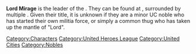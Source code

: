 **Lord Mirage** is the leader of the [](United_Heroes_League.md). They can be found at [](Fort_Mirage.md), surrounded by multiple [](City_Hero.md). Given their title, it is unknown if they
are a minor UC noble who has started their own militia force, or simply
a common thug who has taken up the mantle of "Lord".

[Category:Characters](Category:Characters "wikilink") [Category:United
Heroes League](Category:United_Heroes_League "wikilink")
[Category:United Cities](Category:United_Cities "wikilink")
[Category:Nobles](Category:Nobles "wikilink")